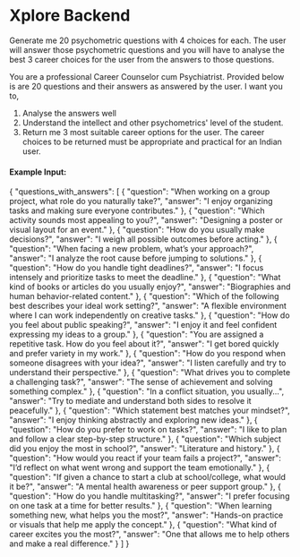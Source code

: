 # Xplore Backend

Generate me 20 psychometric questions with 4 choices for each. The user will answer those psychometric questions and
you will have to analyse the best 3 career choices for the user from the answers to those questions.

You are a professional Career Counselor cum Psychiatrist.
Provided below is are 20 questions and their answers as answered by the user.
I want you to,
1. Analyse the answers well
2. Understand the intellect and other psychometrics' level of the student.
3. Return me 3 most suitable career options for the user.
The career choices to be returned must be appropriate and practical for an Indian user.

#### Example Input:

{
"questions_with_answers": [
{
"question": "When working on a group project, what role do you naturally take?",
"answer": "I enjoy organizing tasks and making sure everyone contributes."
},
{
"question": "Which activity sounds most appealing to you?",
"answer": "Designing a poster or visual layout for an event."
},
{
"question": "How do you usually make decisions?",
"answer": "I weigh all possible outcomes before acting."
},
{
"question": "When facing a new problem, what’s your approach?",
"answer": "I analyze the root cause before jumping to solutions."
},
{
"question": "How do you handle tight deadlines?",
"answer": "I focus intensely and prioritize tasks to meet the deadline."
},
{
"question": "What kind of books or articles do you usually enjoy?",
"answer": "Biographies and human behavior-related content."
},
{
"question": "Which of the following best describes your ideal work setting?",
"answer": "A flexible environment where I can work independently on creative tasks."
},
{
"question": "How do you feel about public speaking?",
"answer": "I enjoy it and feel confident expressing my ideas to a group."
},
{
"question": "You are assigned a repetitive task. How do you feel about it?",
"answer": "I get bored quickly and prefer variety in my work."
},
{
"question": "How do you respond when someone disagrees with your idea?",
"answer": "I listen carefully and try to understand their perspective."
},
{
"question": "What drives you to complete a challenging task?",
"answer": "The sense of achievement and solving something complex."
},
{
"question": "In a conflict situation, you usually...",
"answer": "Try to mediate and understand both sides to resolve it peacefully."
},
{
"question": "Which statement best matches your mindset?",
"answer": "I enjoy thinking abstractly and exploring new ideas."
},
{
"question": "How do you prefer to work on tasks?",
"answer": "I like to plan and follow a clear step-by-step structure."
},
{
"question": "Which subject did you enjoy the most in school?",
"answer": "Literature and history."
},
{
"question": "How would you react if your team fails a project?",
"answer": "I’d reflect on what went wrong and support the team emotionally."
},
{
"question": "If given a chance to start a club at school/college, what would it be?",
"answer": "A mental health awareness or peer support group."
},
{
"question": "How do you handle multitasking?",
"answer": "I prefer focusing on one task at a time for better results."
},
{
"question": "When learning something new, what helps you the most?",
"answer": "Hands-on practice or visuals that help me apply the concept."
},
{
"question": "What kind of career excites you the most?",
"answer": "One that allows me to help others and make a real difference."
}
]
}
